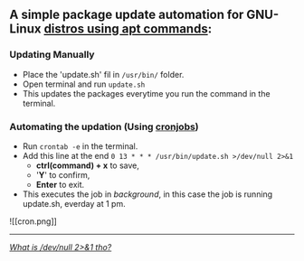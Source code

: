 ## A simple package update automation for GNU- Linux [distros using apt commands](https://embeddedinventor.com/linux-distros-that-uses-apt-commands-for-package-management/):

### Updating Manually
- Place the 'update.sh' fil in `/usr/bin/` folder.
- Open terminal and run `update.sh`
- This updates the packages everytime you run the command in the terminal.

### Automating the updation (Using [cronjobs](https://ostechnix.com/a-beginners-guide-to-cron-jobs/))
- Run `crontab -e`  in the terminal.
- Add this line at the end `0 13 * * * /usr/bin/update.sh >/dev/null 2>&1`
	- **ctrl(command) + x** to save,
	- '**Y**' to confirm,
	- **Enter** to exit.
- This executes the job in *background*, in this case the job is running update.sh, everday at 1 pm.

![[cron.png]]

---
*[What is /dev/null 2>&1 tho?](https://stackoverflow.com/questions/10508843/what-is-dev-null-21)*
